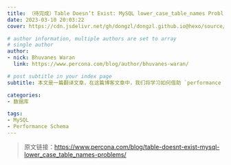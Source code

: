 ```yaml
---
title: （待完成）Table Doesn’t Exist: MySQL lower_case_table_names Problems
date: 2023-03-10 20:03:22
cover: https://cdn.jsdelivr.net/gh/dongzl/dongzl.github.io@hexo/source/images/cover/mysql_study.png

# author information, multiple authors are set to array
# single author
author:
- nick: Bhuvanes Waran
  link: https://www.percona.com/blog/author/bhuvanes-waran/

# post subtitle in your index page
subtitle: 本文是一篇翻译文章，在这篇博客文章中，我们将学习如何借助 `performance schema` 中 `Instrument` 工具来排查 `MySQL` 数据库的一些问题。

categories:
- 数据库

tags:
- MySQL
- Performance Schema
---
```


> 原文链接：https://www.percona.com/blog/table-doesnt-exist-mysql-lower_case_table_names-problems/

